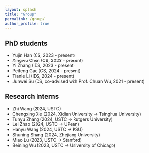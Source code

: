 ```yaml
---
layout: splash
title: "Group"
permalink: /group/
author_profile: true
---
```


## PhD students

- Yujin Han (CS, 2023 - present)
- Xingwu Chen (CS, 2023 - present)
- Yi Zhang (IDS, 2023 - present)
- Peifeng Gao (CS, 2024 - present)
- Tianle Li (IDS, 2024 - present)
- Junwei Su (CS, co-advised with Prof. Chuan Wu, 2021 - present)

## Research Interns
- Zhi Wang (2024, USTC)
- Chengxing Xie (2024, Xidian University -> Tsinghua University)
- Tunyu Zhang (2024, USTC -> Rutgers University)
- Lei Zhao (2024, USTC -> UPenn)
- Hanyu Wang (2024, USTC -> PSU)
- Shuning Shang (2024, Zhejiang University)
- Miao Lu (2023, USTC -> Stanford)
- Beining Wu (2023, USTC -> University of Chicago)

